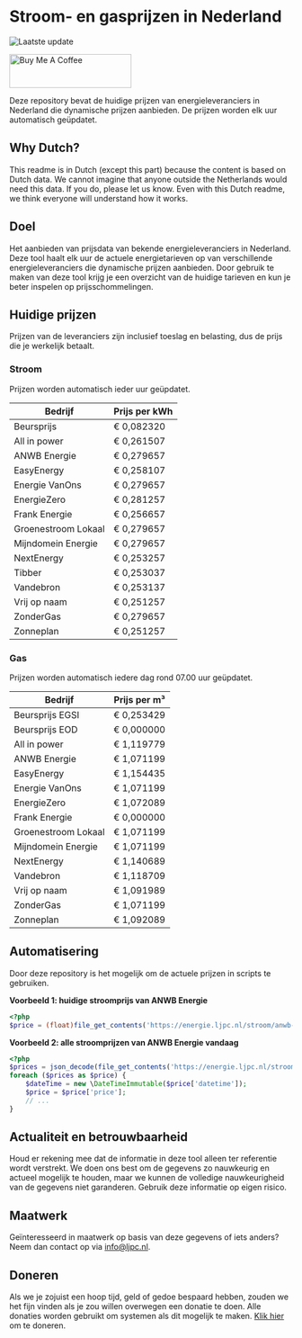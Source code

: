 # Stroom- en gasprijzen in Nederland

![Laatste update](https://img.shields.io/badge/laatste%20update-2024--02--13%2007%3A00%20CET-brightgreen)

<a href="https://www.buymeacoffee.com/Lars-" target="_blank"><img src="https://cdn.buymeacoffee.com/buttons/v2/default-orange.png" alt="Buy Me A Coffee" height="60" style="height: 60px !important;width: 217px !important;" ></a>

Deze repository bevat de huidige prijzen van energieleveranciers in Nederland die dynamische prijzen aanbieden. De prijzen worden elk uur automatisch geüpdatet.

## Why Dutch?

This readme is in Dutch (except this part) because the content is based on Dutch data. We cannot imagine that anyone outside the Netherlands would need this data. If you do, please let us know. Even with this Dutch readme, we think
everyone will understand how it works.

## Doel

Het aanbieden van prijsdata van bekende energieleveranciers in Nederland. Deze tool haalt elk uur de actuele energietarieven op van verschillende energieleveranciers die dynamische prijzen aanbieden. Door gebruik te maken van deze tool
krijg je een overzicht van de huidige tarieven en kun je beter inspelen op prijsschommelingen.

## Huidige prijzen

Prijzen van de leveranciers zijn inclusief toeslag en belasting, dus de prijs die je werkelijk betaalt.

### Stroom

Prijzen worden automatisch ieder uur geüpdatet.

 Bedrijf | Prijs per kWh 
---------|---------------
Beursprijs | € 0,082320
All in power | € 0,261507
ANWB Energie | € 0,279657
EasyEnergy | € 0,258107
Energie VanOns | € 0,279657
EnergieZero | € 0,281257
Frank Energie | € 0,256657
Groenestroom Lokaal | € 0,279657
Mijndomein Energie | € 0,279657
NextEnergy | € 0,253257
Tibber | € 0,253037
Vandebron | € 0,253137
Vrij op naam | € 0,251257
ZonderGas | € 0,279657
Zonneplan | € 0,251257


### Gas

Prijzen worden automatisch iedere dag rond 07.00 uur geüpdatet.

 Bedrijf | Prijs per m³ 
---------|--------------
Beursprijs EGSI | € 0,253429
Beursprijs EOD | € 0,000000
All in power | € 1,119779
ANWB Energie | € 1,071199
EasyEnergy | € 1,154435
Energie VanOns | € 1,071199
EnergieZero | € 1,072089
Frank Energie | € 0,000000
Groenestroom Lokaal | € 1,071199
Mijndomein Energie | € 1,071199
NextEnergy | € 1,140689
Vandebron | € 1,118709
Vrij op naam | € 1,091989
ZonderGas | € 1,071199
Zonneplan | € 1,092089


## Automatisering

Door deze repository is het mogelijk om de actuele prijzen in scripts te gebruiken.

**Voorbeeld 1: huidige stroomprijs van ANWB Energie**

```php
<?php
$price = (float)file_get_contents('https://energie.ljpc.nl/stroom/anwb-energie-nu.txt');

```

**Voorbeeld 2: alle stroomprijzen van ANWB Energie vandaag**

```php
<?php
$prices = json_decode(file_get_contents('https://energie.ljpc.nl/stroom/all-in-power-vandaag.json'),true);
foreach ($prices as $price) {
    $dateTime = new \DateTimeImmutable($price['datetime']);
    $price = $price['price'];
    // ...
}
```

## Actualiteit en betrouwbaarheid

Houd er rekening mee dat de informatie in deze tool alleen ter referentie wordt verstrekt. We doen ons best om de gegevens zo nauwkeurig en actueel mogelijk te houden, maar we kunnen de volledige nauwkeurigheid van de gegevens niet
garanderen. Gebruik deze informatie op eigen risico.

## Maatwerk

Geïnteresseerd in maatwerk op basis van deze gegevens of iets anders? Neem dan contact op
via [info@ljpc.nl](mailto:info@ljpc.nl?subject=Energie%20prijzen).

## Doneren

Als we je zojuist een hoop tijd, geld of gedoe bespaard hebben, zouden we het fijn vinden als je zou willen overwegen een
donatie te doen. Alle donaties worden gebruikt om systemen als dit mogelijk te
maken. [Klik hier](https://www.buymeacoffee.com/Lars-) om te doneren.

